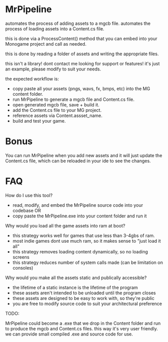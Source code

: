 


# MrPipeline

automates the process of adding assets to a mgcb file.
automates the process of loading assets into a Content.cs file.

this is done via a ProcessContent() method that you can embed into
your Monogame project and call as needed.

this is done by reading a folder of assets and writing the appropriate files.

this isn't a library! dont contact me looking for support or features!
it's just an example, please modify to suit your needs.

the expected workflow is:
- copy paste all your assets (pngs, wavs, fx, bmps, etc) into the MG content folder.
- run MrPipeline to generate a mgcb file and Content.cs file.
- open generated mgcb file, save + build it.
- add the Content.cs file to your MG project.
- reference assets via Content.assset_name.
- build and test your game.


# Bonus

You can run MrPipeline when you add new assets and it will just update the
Content.cs file, which can be reloaded in your ide to see the changes.


# FAQ

How do I use this tool?
- read, modify, and embed the MrPipeline source code into your codebase OR
- copy paste the MrPipeline.exe into your content folder and run it

Why would you load all the game assets into ram at boot?
- this strategy works well for games that use less than 3-4gbs of ram.
- most indie games dont use much ram, so it makes sense to "just load it all"
- this strategy removes loading content dynamically, so no loading screens
- this strategy reduces number of system calls made (can be limitation on consoles)

Why would you make all the assets static and publically accessible?
- the lifetime of a static instance is the lifetime of the program
- these assets aren't intended to be unloaded until the program closes
- these assets are designed to be easy to work with, so they're public
- you are free to modify source code to suit your architectural preference




TODO:

MrPipeline could become a .exe that we drop in the Content folder and run to
produce the mgcb and Content.cs files. this way it's very user friendly.
we can provide small compiled .exe and source code for use.




